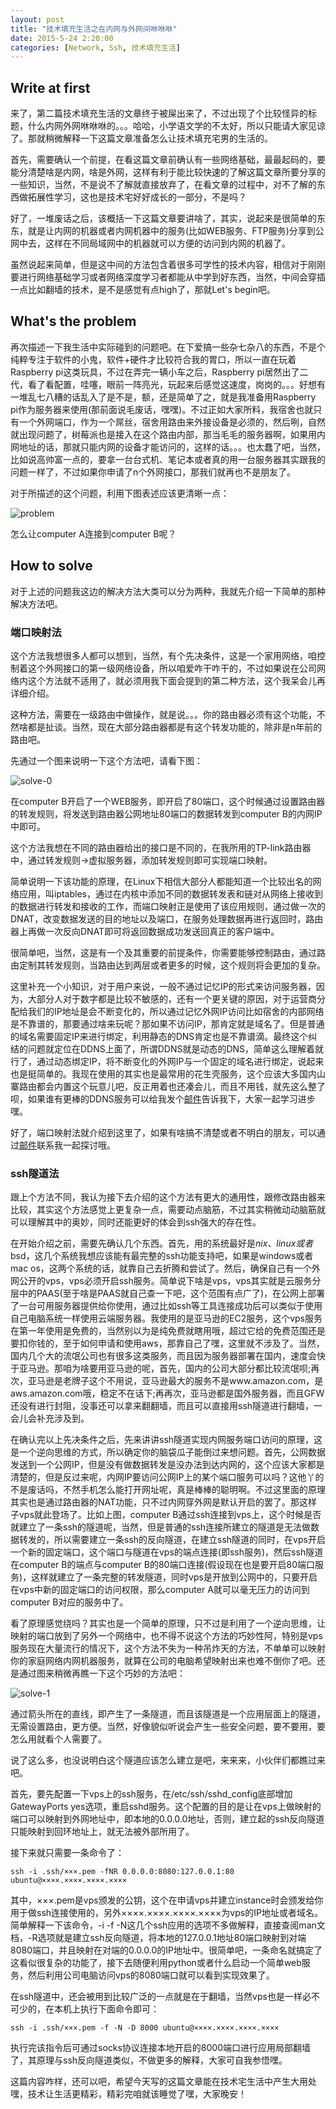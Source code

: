 ```yaml
---
layout: post
title: "技术填充生活之在内网与外网间咻咻咻"
date: 2015-5-24 2:20:00
categories: [Network, Ssh, 技术填充生活]
---
```


## Write at first

来了，第二篇技术填充生活的文章终于被屎出来了，不过出现了个比较怪异的标题，什么内网外网咻咻咻的。。。哈哈，小学语文学的不太好，所以只能请大家见谅了。那就稍微解释一下这篇文章准备怎么让技术填充宅男的生活的。

首先，需要确认一个前提，在看这篇文章前确认有一些网络基础，最最起码的，要能分清楚啥是内网，啥是外网，这样有利于能比较快速的了解这篇文章所要分享的一些知识，当然，不是说不了解就直接放弃了，在看文章的过程中，对不了解的东西做拓展性学习，这也是技术宅好好成长的一部分，不是吗？

好了，一堆废话之后，该概括一下这篇文章要讲啥了，其实，说起来是很简单的东东，就是让内网的机器或者内网机器中的服务(比如WEB服务、FTP服务)分享到公网中去，这样在不同局域网中的机器就可以方便的访问到内网的机器了。

虽然说起来简单，但是这中间的方法包含着很多可学性的技术内容，相信对于刚刚要进行网络基础学习或者网络深度学习者都能从中学到好东西，当然，中间会穿插一点比如翻墙的技术，是不是感觉有点high了，那就Let's begin吧。

## What's the problem

再次描述一下我生活中实际碰到的问题吧。在下爱搞一些杂七杂八的东西，不是个纯粹专注于软件的小鬼，软件+硬件才比较符合我的胃口，所以一直在玩着Raspberry pi这类玩具，不过在弄完一辆小车之后，Raspberry pi居然出了二代，看了看配置，哇噻，眼前一阵亮光，玩起来后感觉这速度，岗岗的。。。好想有一堆乱七八糟的话乱入了是不是，额，还是简单了之，就是我准备用Raspberry pi作为服务器来使用(那前面说毛废话，嘿嘿)。不过正如大家所料，我宿舍也就只有一个外网端口，作为一个屌丝，宿舍用路由来外接设备是必须的，然后咧，自然就出现问题了，树莓派也是接入在这个路由内部，那当毛毛的服务器啊，如果用内网地址的话，那就只能内网的设备才能访问的，这样的话。。。也太蠢了吧，当然，比如说高帅富一点的，要拿一台台式机、笔记本或者真的用一台服务器其实跟我的问题一样了，不过如果你申请了n个外网接口，那我们就再也不是朋友了。

对于所描述的这个问题，利用下图表述应该更清晰一点：

![problem](2015-5-23-Tech-give-some-color-to-life-1-problem.png)

怎么让computer A连接到computer B呢？

## How to solve

对于上述的问题我这边的解决方法大类可以分为两种，我就先介绍一下简单的那种解决方法吧。

### 端口映射法

这个方法我想很多人都可以想到，当然，有个先决条件，这是一个家用网络，咱控制着这个外网接口的第一级网络设备，所以咱爱咋干咋干的，不过如果说在公司网络内这个方法就不适用了，就必须用我下面会提到的第二种方法，这个我呆会儿再详细介绍。

这种方法，需要在一级路由中做操作，就是说。。。你的路由器必须有这个功能，不然啥都是扯谈。当然，现在大部分路由器都是有这个转发功能的，除非是n年前的路由吧。

先通过一个图来说明一下这个方法吧，请看下图：

![solve-0](2015-5-23-Tech-give-some-color-to-life-1-solve-0.png)

在computer B开启了一个WEB服务，即开启了80端口，这个时候通过设置路由器的转发规则，将发送到路由器公网地址80端口的数据转发到computer B的内网IP中即可。

这个方法我想在不同的路由器给出的接口是不同的，在我所用的TP-link路由器中，通过转发规则->虚拟服务器，添加转发规则即可实现端口映射。

简单说明一下该功能的原理，在Linux下相信大部分人都能知道一个比较出名的网络应用，叫iptables，通过在内核中添加不同的数据转发表和链对从网络上接收到的数据进行转发和接收的工作，而端口映射正是使用了该应用规则，通过做一次的DNAT，改变数据发送的目的地址以及端口，在服务处理数据再进行返回时，路由器上再做一次反向DNAT即可将返回数据成功发送回真正的客户端中。

很简单吧，当然，这是有一个及其重要的前提条件，你需要能够控制路由，通过路由定制其转发规则，当路由达到两层或者更多的时候，这个规则将会更加的复杂。

这里补充一个小知识，对于用户来说，一般不通过记忆IP的形式来访问服务器，因为，大部分人对于数字都是比较不敏感的，还有一个更关键的原因，对于运营商分配给我们的IP地址是会不断变化的，所以通过记忆外网IP访问比如宿舍的内部网络是不靠谱的，那要通过啥来玩呢？那如果不访问IP，那肯定就是域名了。但是普通的域名需要固定IP来进行绑定，利用静态的DNS肯定也是不靠谱滴。最终这个纠结的问题就定位在DDNS上面了，所谓DDNS就是动态的DNS，简单这么理解着就行了，通过动态绑定IP，将不断变化的外网IP与一个固定的域名进行绑定，说起来也是挺简单的。我现在使用的其实也是最常用的花生壳服务，这个应该大多国内山寨路由都会内置这个玩意儿吧，反正用着也还凑会儿，而且不用钱，就先这么整了呗，如果谁有更棒的DDNS服务可以给我发个[邮件][email]告诉我下，大家一起学习进步嘿。

好了，端口映射法就介绍到这里了，如果有啥搞不清楚或者不明白的朋友，可以通过[邮件][email]联系我一起探讨哦。

### ssh隧道法

跟上个方法不同，我认为接下去介绍的这个方法有更大的通用性，跟修改路由器来比较，其实这个方法感觉上更复杂一点，需要动点脑筋，不过其实稍微动动脑筋就可以理解其中的奥妙，同时还能更好的体会到ssh强大的存在性。

在开始介绍之前，需要先确认几个东西。首先，用的系统最好是*nix、linux或者*bsd，这几个系统我想应该能有最完整的ssh功能支持吧，如果是windows或者mac os，这两个系统的话，就靠自己去折腾和尝试了。然后，确保自己有一个外网公开的vps，vps必须开启ssh服务。简单说下啥是vps，vps其实就是云服务分层中的PAAS(至于啥是PAAS就自己查一下吧，这个范围有点广了)，在公网上部署了一台可用服务器提供给你使用，通过比如ssh等工具连接成功后可以类似于使用自己电脑系统一样使用云端服务器。我使用的是亚马逊的EC2服务，这个vps服务在第一年使用是免费的，当然别以为是纯免费就瞎用哦，超过它给的免费范围还是要扣你钱的，至于如何申请和使用aws，那靠自己了嘿，这里就不涉及了。当然，国内几个大的流氓公司也有很多这类服务，而且因为服务器部署在国内，速度会快于亚马逊。那咱为啥要用亚马逊的呢，首先，国内的公司大部分都比较流氓呗;再次，亚马逊是老牌子这个不用说，亚马逊最大的服务不是www.amazon.com，是aws.amazon.com哦，稳定不在话下;再再次，亚马逊都是国外服务器，而且GFW还没有进行封阻，没事还可以拿来翻翻墙，而且可以直接用ssh隧道进行翻墙，一会儿会补充涉及到。

在确认完以上先决条件之后，先来讲讲ssh隧道实现内网服务端口访问的原理，这是一个逆向思维的方式，所以确定你的脑袋瓜子能倒过来想问题。首先，公网数据发送到一个公网IP，但是没有做数据转发是没办法到达内网的，这个应该大家都是清楚的，但是反过来呢，内网IP要访问公网IP上的某个端口服务可以吗？这他丫的不是废话吗，不然手机怎么能打开网址呢，真是棒棒的聪明啊。不过这里面的原理其实也是通过路由器的NAT功能，只不过内网穿外网是默认开启的罢了。那这样子vps就此登场了。比如上图，computer B通过ssh连接到vps上，这个时候是否就建立了一条ssh的隧道呢，当然，但是普通的ssh连接所建立的隧道是无法做数据转发的，所以需要建立一条ssh的反向隧道，在建立ssh隧道的同时，在vps开启一个新的固定端口，这个端口与隧道在vps的端点连接(即ssh服务)，然后ssh隧道在computer B的端点与computer B的80端口连接(假设现在也是要开启80端口服务)，这样就建立了一条完整的转发隧道，同时vps是开放到公网中的，只要开启在vps中新的固定端口的访问权限，那么computer A就可以毫无压力的访问到computer B对应的服务中了。

看了原理感觉绕吗？其实也是一个简单的原理，只不过是利用了一个逆向思维，让映射的端口放到了另外一个网络中，也不得不说这个方法的巧妙性阿，特别是vps服务现在大量流行的情况下，这个方法不失为一种吊炸天的方法，不单单可以映射你的家庭网络内网机器服务，就算在公司的电脑希望映射出来也难不倒你了吧。还是通过图来稍微再瞧一下这个巧妙的方法吧：

![solve-1](2015-5-23-Tech-give-some-color-to-life-1-solve-1.png)

通过箭头所在的直线，即产生了一条隧道，而且该隧道是一个应用层面上的隧道，无需设置路由，更方便。当然，好像貌似听说会产生一些安全问题，要不要用，要怎么用就看个人需要了。

说了这么多，也没说明白这个隧道应该怎么建立是吧，来来来，小伙伴们都瞧过来吧。

首先，要先配置一下vps上的ssh服务，在/etc/ssh/sshd_config底部增加GatewayPorts yes选项，重启sshd服务。这个配置的目的是让在vps上做映射的端口可以映射到外网地址中，即本地的0.0.0.0地址，否则，建立起的ssh反向隧道只能映射到回环地址上，就无法被外部所用了。

接下来就只需要一条命令了：

    ssh -i .ssh/×××.pem -fNR 0.0.0.0:8080:127.0.0.1:80 ubuntu@××××.××××.××××.××××
    
其中，×××.pem是vps颁发的公钥，这个在申请vps并建立instance时会颁发给你用于做ssh连接使用的，另外××××.××××.××××.××××为vps的IP地址或者域名。简单解释一下该命令，-i -f -N这几个ssh应用的选项不多做解释，直接查阅man文档，-R选项就是建立ssh反向隧道，将本地的127.0.0.1地址80端口映射到对端8080端口，并且映射在对端的0.0.0.0的IP地址中。很简单吧，一条命名就搞定了这看似很复杂的功能了，接下去随便利用python或者什么启动一个简单web服务，然后利用公司电脑访问vps的8080端口就可以看到实现效果了。

在ssh隧道中，还会被用到比较广泛的一点就是在于翻墙，当然vps也是一样必不可少的，在本机上执行下面命令即可：

    ssh -i .ssh/×××.pem -f -N -D 8000 ubuntu@××××.××××.××××.××××
    
执行完该指令后可通过socks协议连接本地开启的8000端口进行应用局部翻墙了，其原理与ssh反向隧道类似，不做更多的解释，大家可自我参悟嘿。

这篇内容咋样，还可以吧，希望今天写的这篇文章能在技术宅生活中产生大用处嘿，技术让生活更精彩，精彩完咱就该睡觉了嘿，大家晚安！

[email]: allen1989127@gmail.com